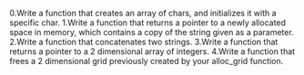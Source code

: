 0.Write a function that creates an array of chars, and initializes it with a specific char.
1.Write a function that returns a pointer to a newly allocated space in memory, which contains a copy of the string given as a parameter.
2.Write a function that concatenates two strings.
3.Write a function that returns a pointer to a 2 dimensional array of integers.
4.Write a function that frees a 2 dimensional grid previously created by your alloc_grid function.
